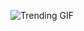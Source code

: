 ![Trending GIF](https://media2.giphy.com/media/3oKIPnAiaMCws8nOsE/giphy.gif?cid=8bb21772cyx0hbhf5jmkn8ld2nsqxu5moz2nw0gnj6v6bpp2&ep=v1_gifs_search&rid=giphy.gif&ct=g)
